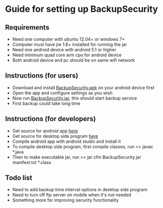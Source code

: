 # Guide for setting up BackupSecurity

## Requirements
+ Need one computer with ubuntu 12.04+ or windows 7+
+ Computer must have jre 1.6+ installed for running the jar
+ Need one android device with android 5.1 or higher
+ Need minimum quad core arm cpu for android device
+ Both android device and pc should be on same wifi network

## Instructions (for users)
+ Download and install [BackupSecurity.apk](https://github.com/ARUG18/BackupSecurity/raw/master/app/release/app-release.apk) on your android device first
+ Open the app and configure settings as you wish
+ Now run [BackupSecurity.jar](https://raw.githubusercontent.com/ARUG18/BackupSecurity-Desktop/master/BackupSecurity.jar), this should start backup service
+ First backup could take long time

## Instructions (for developers)
+ Get source for android app [here](https://github.com/ARUG18/BackupSecurity)
+ Get source for desktop side program [here](https://github.com/ARUG18/BackupSecurity-Desktop)
+ Compile android app with android studio and install it
+ To compile desktop side program, first compile classes, run >> javac *.java
+ Then to make executable jar, run >> jar cfm BackupSecurity.jar manifest.txt *.class

## Todo list
+ Need to add backup time interval options in desktop side program
+ Need to turn off ftp server on mobile when it's not needed
+ Something more for improving security functionality
